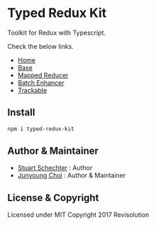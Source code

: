 # Typed Redux Kit

Toolkit for Redux with Typescript.

Check the below links.

- [Home](https://github.com/Revisolution/typed-redux-kit/)
- [Base](https://github.com/Revisolution/typed-redux-kit/tree/master/packages/base)
- [Mapped Reducer](https://github.com/Revisolution/typed-redux-kit/tree/master/packages/mapped-reducer)
- [Batch Enhancer](https://github.com/Revisolution/typed-redux-kit/tree/master/packages/batch-enhancer)
- [Trackable](https://github.com/Revisolution/typed-redux-kit/tree/master/packages/trackable)

## Install

```sh
npm i typed-redux-kit
```

## Author & Maintainer

- [Stuart Schechter](https://github.com/UppaJung) : Author
- [Junyoung Choi](https://github.com/rokt33r) : Author & Maintainer

## License & Copyright

Licensed under MIT
Copyright 2017 Revisolution
